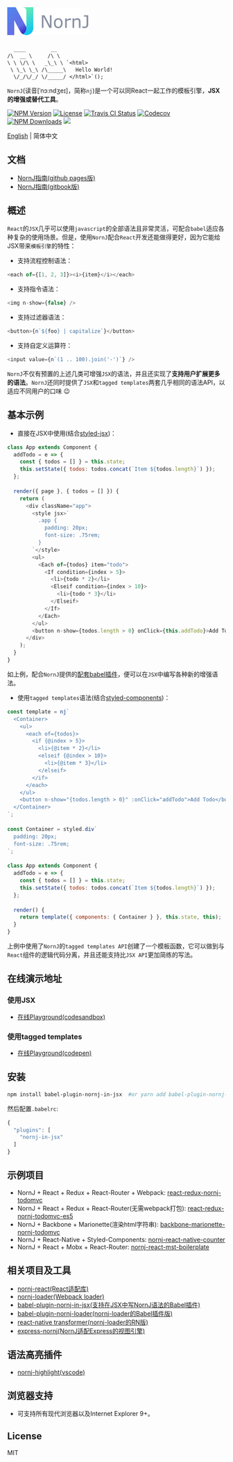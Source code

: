 <a href="https://joe-sky.github.io/nornj-guide/" target="_blank" rel="noopener noreferrer"><img width="187" src="./docs/logo.png" alt="NornJ logo"></a>
-------

```
  ____        __   
/\  __ \     /\ \  
\ \ \/\ \   _\_\ \ `<html>
 \ \_\ \_\ /\_____\   Hello World!
  \/_/\/_/ \/_____/ </html>`();

```

`NornJ`(读音[ˈnɔ:ndʒeɪ]，简称`nj`)是一个可以同React一起工作的模板引擎，**JSX的增强或替代工具**。

[![NPM Version][npm-image]][npm-url]
<a href="https://www.npmjs.com/package/nornj"><img src="https://img.shields.io/npm/l/nornj.svg" alt="License"></a>
<a href="https://travis-ci.org/joe-sky/nornj"><img src="https://travis-ci.org/joe-sky/nornj.svg?branch=master" alt="Travis CI Status"/></a>
<a href="https://codecov.io/gh/joe-sky/nornj"><img src="https://codecov.io/gh/joe-sky/nornj/branch/master/graph/badge.svg" alt="Codecov" /></a>
[![NPM Downloads][downloads-image]][npm-url]
[![](https://img.shields.io/bundlephobia/minzip/nornj@next.svg?style=flat)](https://bundlephobia.com/result?p=nornj@next)

[English](https://github.com/joe-sky/nornj/blob/master/README.md) | 简体中文

## 文档

* [NornJ指南(github pages版)](https://joe-sky.github.io/nornj-guide)
* [NornJ指南(gitbook版)](https://joe-sky.gitbooks.io/nornj-guide)

## 概述

`React`的`JSX`几乎可以使用`javascript`的全部语法且非常灵活，可配合`babel`适应各种复杂的使用场景。但是，使用`NornJ`配合`React`开发还能做得更好，因为它能给JSX带来`模板引擎`的特性：

* 支持流程控制语法：

```js
<each of={[1, 2, 3]}><i>{item}</i></each>
```

* 支持指令语法：

```js
<img n-show={false} />
```

* 支持过滤器语法：

```js
<button>{n`${foo} | capitalize`}</button>
```

* 支持自定义运算符：

```js
<input value={n`(1 .. 100).join('-')`} />
```

`NornJ`不仅有预置的上述几类可增强`JSX`的语法，并且还实现了**支持用户扩展更多的语法**。`NornJ`还同时提供了`JSX`和`tagged templates`两套几乎相同的语法API，以适应不同用户的口味 :wink:

## 基本示例

* 直接在JSX中使用(结合[styled-jsx](https://github.com/zeit/styled-jsx))：

```js
class App extends Component {
  addTodo = e => {
    const { todos = [] } = this.state;
    this.setState({ todos: todos.concat(`Item ${todos.length}`) });
  };

  render({ page }, { todos = [] }) {
    return (
      <div className="app">
        <style jsx>`
          .app {
            padding: 20px;
            font-size: .75rem;
          }
        `</style>
        <ul>
          <Each of={todos} item="todo">
            <If condition={index > 5}>
              <li>{todo * 2}</li>
              <Elseif condition={index > 10}>
                <li>{todo * 3}</li>
              </Elseif>
            </If>
          </Each>
        </ul>
        <button n-show={todos.length > 0} onClick={this.addTodo}>Add Todo</button>
      </div>
    );
  }
}
```

如上例，配合`NornJ`提供的[配套babel插件](https://github.com/joe-sky/nornj/tree/master/packages/babel-plugin-nornj-in-jsx)，便可以在`JSX`中编写各种新的增强语法。

* 使用`tagged templates`语法(结合[styled-components](https://github.com/styled-components/styled-components))：

```js
const template = nj`
  <Container>
    <ul>
      <each of={todos}>
        <if {@index > 5}>
          <li>{@item * 2}</li>
          <elseif {@index > 10}>
            <li>{@item * 3}</li>
          </elseif>
        </if>
      </each>
    </ul>
    <button n-show="{todos.length > 0}" :onClick="addTodo">Add Todo</button>
  </Container>
`;

const Container = styled.div`
  padding: 20px;
  font-size: .75rem;
`;

class App extends Component {
  addTodo = e => {
    const { todos = [] } = this.state;
    this.setState({ todos: todos.concat(`Item ${todos.length}`) });
  };

  render() {
    return template({ components: { Container } }, this.state, this);
  }
}
```

上例中使用了`NornJ`的`tagged templates API`创建了一个模板函数，它可以做到与`React`组件的逻辑代码分离，并且还能支持比`JSX API`更加简练的写法。

## 在线演示地址

### 使用JSX

* [在线Playground(codesandbox)](https://codesandbox.io/s/z2nj54r3wx)

### 使用tagged templates

* [在线Playground(codepen)](https://codepen.io/joe_sky/pen/ooPNbj)

## 安装

```sh
npm install babel-plugin-nornj-in-jsx  #or yarn add babel-plugin-nornj-in-jsx
```

然后配置`.babelrc`:

```js
{
  "plugins": [
    "nornj-in-jsx"
  ]
}
```

## 示例项目

* NornJ + React + Redux + React-Router + Webpack: [react-redux-nornj-todomvc](https://github.com/joe-sky/nornj/blob/master/examples/react-redux-nornj-todomvc)
* NornJ + React + Redux + React-Router(无需webpack打包): [react-redux-nornj-todomvc-es5](https://github.com/joe-sky/nornj/blob/master/examples/react-redux-nornj-todomvc-es5)
* NornJ + Backbone + Marionette(渲染html字符串): [backbone-marionette-nornj-todomvc](https://github.com/joe-sky/nornj/blob/master/examples/backbone-marionette-nornj-todomvc)
* NornJ + React-Native + Styled-Components: [nornj-react-native-counter](https://github.com/joe-sky/nornj-react-native-counter)
* NornJ + React + Mobx + React-Router: [nornj-react-mst-boilerplate](https://github.com/joe-sky/nornj-cli/tree/master/templates/react-mst)

## 相关项目及工具

* [nornj-react(React适配库)](https://github.com/joe-sky/nornj-react)
* [nornj-loader(Webpack loader)](https://github.com/joe-sky/nornj-loader)
* [babel-plugin-nornj-in-jsx(支持在JSX中写NornJ语法的Babel插件)](https://github.com/joe-sky/nornj/tree/master/packages/babel-plugin-nornj-in-jsx)
* [babel-plugin-nornj-loader(nornj-loader的Babel插件版)](https://github.com/yuhongda/babel-plugin-nornj-loader)
* [react-native transformer(nornj-loader的RN版)](https://github.com/joe-sky/nornj/blob/master/tools/metroTransformer.js)
* [express-nornj(NornJ适配Express的视图引擎)](https://github.com/joe-sky/nornj/blob/master/tools/expressEngine.js)
<!-- * [koa-nornj(NornJ适配Koa的中间件)](https://github.com/qingqinxl1/koa-nornj) -->

## 语法高亮插件

* [nornj-highlight(vscode)](https://github.com/joe-sky/nornj-highlight)
<!-- * [language-nornj(atom)](https://github.com/zyj1022/language-nornj) -->

## 浏览器支持

* 可支持所有现代浏览器以及Internet Explorer 9+。

## License

MIT

[npm-image]: http://img.shields.io/npm/v/nornj.svg
[downloads-image]: http://img.shields.io/npm/dm/nornj.svg
[npm-url]: https://www.npmjs.org/package/nornj